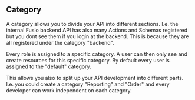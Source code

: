 
## Category

A category allows you to divide your API into different sections. I.e. the
internal Fusio backend API has also many Actions and Schemas registered but you
dont see them if you login at the backend. This is because they are all
registered under the category "backend".

Every role is assigned to a specific category. A user can then only see and
create resources for this specific category. By default every user is assigned
to the "default" category.

This allows you also to split up your API development into different parts. I.e.
you could create a category "Reporting" and "Order" and every developer can
work independent on each category.
